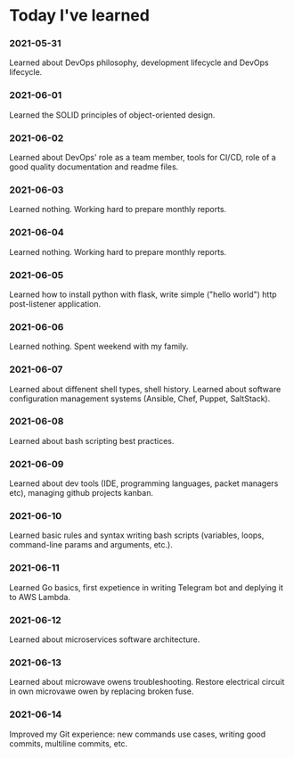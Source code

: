 # Today I've learned

### 2021-05-31

Learned about DevOps philosophy, development lifecycle and DevOps lifecycle.

### 2021-06-01

Learned the SOLID principles of object-oriented design.

### 2021-06-02

Learned about DevOps' role as a team member, tools for CI/CD, role of a good quality documentation and readme files.

### 2021-06-03

Learned nothing. Working hard to prepare monthly reports.

### 2021-06-04

Learned nothing. Working hard to prepare monthly reports.

### 2021-06-05

Learned how to install python with flask, write simple ("hello world") http post-listener application.

### 2021-06-06

Learned nothing. Spent weekend with my family.

### 2021-06-07

Learned about diffenent shell types, shell history. Learned about software configuration management systems (Ansible, Chef, Puppet, SaltStack).

### 2021-06-08

Learned about bash scripting best practices.

### 2021-06-09

Learned about dev tools (IDE, programming languages, packet managers etc), managing github projects kanban.

### 2021-06-10

Learned basic rules and syntax writing bash scripts (variables, loops, command-line params and arguments, etc.).

### 2021-06-11

Learned Go basics, first expetience in writing Telegram bot and deplying it to AWS Lambda.

### 2021-06-12

Learned about microservices software architecture.

### 2021-06-13

Learned about microwave owens troubleshooting. Restore electrical circuit in own microvawe owen by replacing broken fuse.

### 2021-06-14

Improved my Git experience: new commands use cases, writing good commits, multiline commits, etc.
